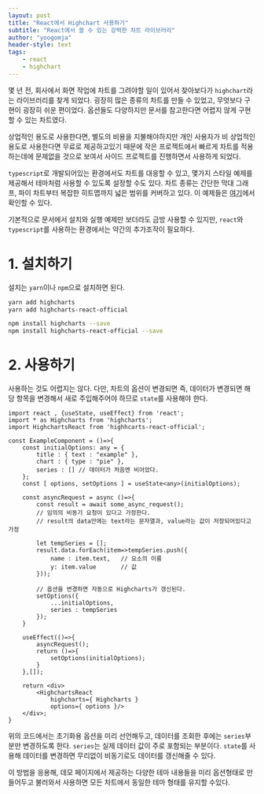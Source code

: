 ```yaml
---
layout: post
title: "React에서 Highchart 사용하기"
subtitle: "React에서 쓸 수 있는 강력한 차트 라이브러리"
author: "yoogomja"
header-style: text
tags:
    - react
    - highchart
---
```


몇 년 전, 회사에서 화면 작업에 차트를 그려야할 일이 있어서 찾아보다가 `highchart`라는 라이브러리를 찾게 되었다. 굉장히 많은 종류의 차트를 만들 수 있었고, 무엇보다 구현이 굉장히 쉬운 편이었다. 옵션들도 다양하지만 문서를 참고한다면 어렵지 않게 구현할 수 있는 차트였다. 

상업적인 용도로 사용한다면, 별도의 비용을 지불해야하지만 개인 사용자가 비 상업적인 용도로 사용한다면 무료로 제공하고있기 때문에 작은 프로젝트에서 빠르게 차트를 적용하는데에 문제없을 것으로 보여서 사이드 프로젝트를 진행하면서 사용하게 되었다. 

`typescript`로 개발되어있는 환경에서도 차트를 대응할 수 있고, 몇가지 스타일 예제를 제공해서 테마처럼 사용할 수 있도록 설정할 수도 있다. 차트 종류는 간단한 막대 그래프, 파이 차트부터 복잡한 히트맵까지 넓은 범위를 커버하고 있다. 이 예제들은 [여기](https://www.highcharts.com/demo?_ga=2.222711771.1722427230.1592983618-2136624288.1592983618)에서 확인할 수 있다.

기본적으로 문서에서 설치와 실행 예제만 보더라도 금방 사용할 수 있지만, `react`와 `typescript`를 사용하는 환경에서는 약간의 추가조작이 필요하다. 

# 1. 설치하기 

설치는 `yarn`이나 `npm`으로 설치하면 된다.

```sh
yarn add highcharts
yarn add highcharts-react-official

npm install highcharts --save
npm install highcharts-react-official --save
```

# 2. 사용하기

사용하는 것도 어렵지는 않다. 다만, 차트의 옵션이 변경되면 즉, 데이터가 변경되면 해당 항목을 변경해서 새로 주입해주어야 하므로 `state`를 사용해야 한다. 


```tsx
import react , {useState, useEffect} from 'react';
import * as Highcharts from 'highcharts';
import HighchartsReact from 'highhcarts-react-official';

const ExampleComponent = ()=>{
    const initialOptions: any = {
        title : { text : "example" },
        chart : { type : "pie" },
        series : [] // 데이터가 처음엔 비어았다.
    };  
    const [ options, setOptions ] = useState<any>(initialOptions);

    const asyncRequest = async ()=>{
        const result = await some_async_request(); 
        // 임의의 비동기 요청이 있다고 가정한다.
        // result의 data안에는 text라는 문자열과, value라는 값이 저장되어있다고 가정

        let tempSeries = [];
        result.data.forEach(item=>tempSeries.push({
            name : item.text,   // 요소의 이름
            y: item.value       // 값 
        }));

        // 옵션을 변경하면 자동으로 Highcharts가 갱신된다.
        setOptions({
            ...initialOptions,
            series : tempSeries
        });
    }

    useEffect(()=>{
        asyncRequest();
        return ()=>{
            setOptions(initialOptions);
        }
    },[]);

    return <div>
        <HighchartsReact 
            highcharts={ Highcharts } 
            options={ options }/>
    </div>;
}

```

위의 코드에서는 초기화용 옵션을 미리 선언해두고, 데이터를 조회한 후에는 `series`부분만 변경하도록 한다. `series`는 실제 데이터 값이 주로 포함되는 부분이다. `state`를 사용해 데이터를 변경하면 무리없이 비동기로도 데이터를 갱신해줄 수 있다. 

이 방법을 응용해, 데모 페이지에서 제공하는 다양한 테마 내용들을 미리 옵션형태로 만들어두고 불러와서 사용하면 모든 차트에서 동일한 테마 형태를 유지할 수있다. 

